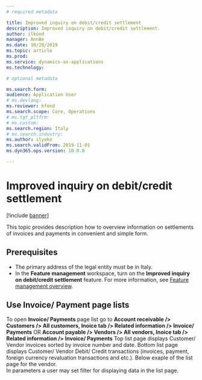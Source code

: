 ```yaml
---
# required metadata

title: Improved inquiry on debit/credit settlement
description: Improved inquiry on debit/credit settlement.
author: ilkond
manager: AnnBe
ms.date: 10/29/2019
ms.topic: article
ms.prod: 
ms.service: dynamics-ax-applications
ms.technology: 

# optional metadata

ms.search.form: 
audience: Application User
# ms.devlang: 
ms.reviewer: kfend
ms.search.scope: Core, Operations
# ms.tgt_pltfrm: 
# ms.custom: 
ms.search.region: Italy
# ms.search.industry: 
ms.author: ilyako
ms.search.validFrom: 2019-11-01
ms.dyn365.ops.version: 10.0.8

---
```


# Improved inquiry on debit/credit settlement

[!include [banner](../includes/banner.md)]

This topic provides description how to overview information on settlements of invoices and payments in convenient and simple form.

## Prerequisites

- The primary address of the legal entity must be in Italy.
- In the **Feature management** workspace, turn on the **Improved inquiry on debit/credit settlement** feature. For more information, see [Feature management overview](../../fin-and-ops/get-started/feature-management/feature-management-overview.md).

## Use Invoice/ Payment page lists
To open **Invoice/ Payments** page list go to **Account receivable /> Customers /> All customers, Inoice tab /> Related information /> Invoice/ Payments**
OR
**Account payable /> Vendors /> All vendors, Inoice tab /> Related information /> Invoice/ Payments**
Top list page displays Customer/ Vendor invoices sorted by invoice number and date. 
Bottom list page displays Customer/ Vendor Debit/ Credit transactions (invoices, payment, foreign currency revaluation transactions and etc.).
Below exaple of the list page for the vendor.  
In parameters a user may set filter for displaying data in the list page.



